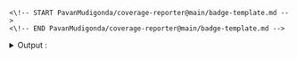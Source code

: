 

```
<\!-- START PavanMudigonda/coverage-reporter@main/badge-template.md -->
<\!-- END PavanMudigonda/coverage-reporter@main/badge-template.md -->
```

<details> 
<summary>Output :</summary>

<pre>
<!-- START PavanMudigonda/coverage-reporter@main/badge-template.md -->
<svg fill="none" viewBox="0 0 120 120" width="120" height="120" xmlns="http://www.w3.org/2000/svg">
  <foreignObject width="100%" height="100%">
    <div xmlns="http://www.w3.org/1999/xhtml">
      <a href="">
<img alt="CI Build" src="https://github.com/PavanMudigonda/action-dynamic-readme/actions/workflows/$GITHUB_WORKFLOW/badge.svg?branch=main>
      </a>
<br/>
<img alt="Stale Pull Requests" src=".github/badges/stale-pr-count.svg">
<br/>
<img alt="Dated Dependencies" src=".github/badges/dated-dependency-count.svg">
<br/>
<img alt="Veracode Vulnerabilities" src=".github/badges/veracode-vulnerability-counts.svg">
<br/>
<img alt="Code Coverage" src=".github/badges/code-coverage.svg">
<br/>
<img alt="Latest Release" src=".github/badges/latest-release.svg">
    </div>
  </foreignObject>
  </svg>
<!-- END PavanMudigonda/coverage-reporter@main/badge-template.md -->
</pre>

</details>

---

hkljflj
                                                                 kjhdkjhfdkljf
                                                                 
                                                                 kjgfjdshgfkjsdh
                                                                 
                                                                 
                                                                 fdkgfjksdhfdsj
                                                                 
                                                                 
                                                                 gdfhdjihf
